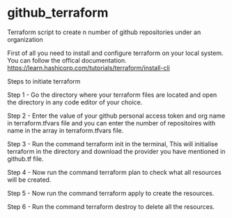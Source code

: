 # github_terraform
Terraform script to create n number of github repositories under an organization

First of all you need to install and configure terraform on your local system.
You can follow the offical documentation.
https://learn.hashicorp.com/tutorials/terraform/install-cli

Steps to initiate terraform

Step 1 - Go the directory where your terraform files are located and open the directory in any code editor of your choice.

Step 2 - Enter the value of your github personal access token and org name in terraform.tfvars file and you can enter the number of repositoires with name in the            array in terraform.tfvars file.

Step 3 - Run the command terraform init in the terminal, This will initialise terraform in the directory and download the provider you have mentioned in github.tf            file.

Step 4 - Now run the command terraform plan to check what all resources will be created.

Step 5 - Now run the command terraform apply to create the resources.

Step 6 - Run the command terraform destroy to delete all the resources.



